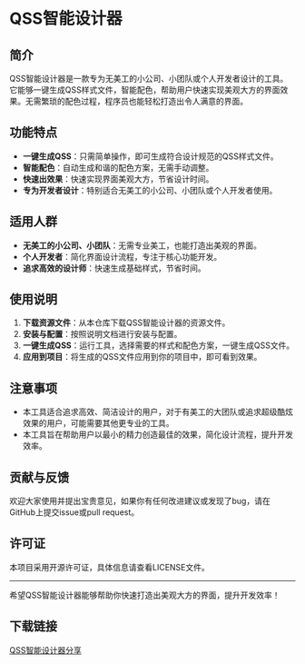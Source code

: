 # QSS智能设计器

## 简介

QSS智能设计器是一款专为无美工的小公司、小团队或个人开发者设计的工具。它能够一键生成QSS样式文件，智能配色，帮助用户快速实现美观大方的界面效果。无需繁琐的配色过程，程序员也能轻松打造出令人满意的界面。

## 功能特点

- **一键生成QSS**：只需简单操作，即可生成符合设计规范的QSS样式文件。
- **智能配色**：自动生成和谐的配色方案，无需手动调整。
- **快速出效果**：快速实现界面美观大方，节省设计时间。
- **专为开发者设计**：特别适合无美工的小公司、小团队或个人开发者使用。

## 适用人群

- **无美工的小公司、小团队**：无需专业美工，也能打造出美观的界面。
- **个人开发者**：简化界面设计流程，专注于核心功能开发。
- **追求高效的设计师**：快速生成基础样式，节省时间。

## 使用说明

1. **下载资源文件**：从本仓库下载QSS智能设计器的资源文件。
2. **安装与配置**：按照说明文档进行安装与配置。
3. **一键生成QSS**：运行工具，选择需要的样式和配色方案，一键生成QSS文件。
4. **应用到项目**：将生成的QSS文件应用到你的项目中，即可看到效果。

## 注意事项

- 本工具适合追求高效、简洁设计的用户，对于有美工的大团队或追求超级酷炫效果的用户，可能需要其他更专业的工具。
- 本工具旨在帮助用户以最小的精力创造最佳的效果，简化设计流程，提升开发效率。

## 贡献与反馈

欢迎大家使用并提出宝贵意见，如果你有任何改进建议或发现了bug，请在GitHub上提交issue或pull request。

## 许可证

本项目采用开源许可证，具体信息请查看LICENSE文件。

---

希望QSS智能设计器能够帮助你快速打造出美观大方的界面，提升开发效率！

## 下载链接

[QSS智能设计器分享](https://pan.quark.cn/s/45bc1fc84030)